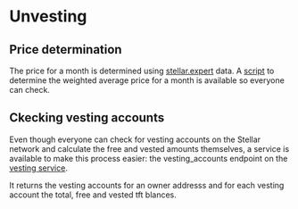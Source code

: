 # Unvesting

## Price determination

The price for a month is determined using [stellar.expert](https://stellar.expert) data.
A [script](../scrips/info/stellarexpert/tftprice.py) to determine the weighted average price for a month is available so everyone can check.

## Ckecking vesting accounts

Even though everyone can check for vesting accounts on the Stellar network and calculate  the free and vested amounts themselves, a service is available to make this process easier: the vesting_accounts endpoint on the [vesting service](../../ThreeBotPackages/vesting_service/readme.md).

It returns the vesting accounts for an owner addresss and for each vesting account the total, free and vested tft blances.  


